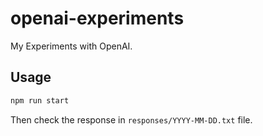 # openai-experiments

My Experiments with OpenAI.

## Usage

```sh
npm run start
```

Then check the response in `responses/YYYY-MM-DD.txt` file.
